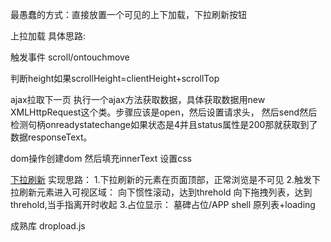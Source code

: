 最愚蠢的方式：直接放置一个可见的上下加载，下拉刷新按钮


上拉加载
具体思路:

触发事件 scroll/ontouchmove

判断height如果scrollHeight=clientHeight+scrollTop

ajax拉取下一页
执行一个ajax方法获取数据，具体获取数据用new XMLHttpRequest这个类。步骤应该是open，然后设置请求头，
然后send然后检测句柄onreadystatechange如果状态是4并且status属性是200那就获取到了数据responseText。

dom操作创建dom
然后填充innerText
设置css




[下拉刷新](https://github.com/AlloyTeam/AlloyTouch/wiki/Pull-to-refresh)
实现思路：
1.下拉刷新的元素在页面顶部，正常浏览是不可见
2.触发下拉刷新元素进入可视区域：
  向下惯性滚动，达到threhold
  向下拖拽列表，达到threhold,当手指离开时收起
3.占位显示：
  墓碑占位/APP shell
  原列表+loading





成熟库
dropload.js